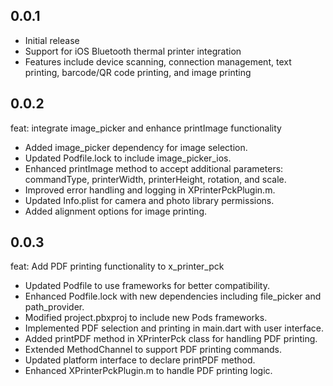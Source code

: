 ## 0.0.1

* Initial release
* Support for iOS Bluetooth thermal printer integration
* Features include device scanning, connection management, text printing, barcode/QR code printing, and image printing



## 0.0.2

feat: integrate image_picker and enhance printImage functionality

- Added image_picker dependency for image selection.
- Updated Podfile.lock to include image_picker_ios.
- Enhanced printImage method to accept additional parameters: commandType, printerWidth, printerHeight, rotation, and scale.
- Improved error handling and logging in XPrinterPckPlugin.m.
- Updated Info.plist for camera and photo library permissions.
- Added alignment options for image printing.



## 0.0.3


feat: Add PDF printing functionality to x_printer_pck

- Updated Podfile to use frameworks for better compatibility.
- Enhanced Podfile.lock with new dependencies including file_picker and path_provider.
- Modified project.pbxproj to include new Pods frameworks.
- Implemented PDF selection and printing in main.dart with user interface.
- Added printPDF method in XPrinterPck class for handling PDF printing.
- Extended MethodChannel to support PDF printing commands.
- Updated platform interface to declare printPDF method.
- Enhanced XPrinterPckPlugin.m to handle PDF printing logic.